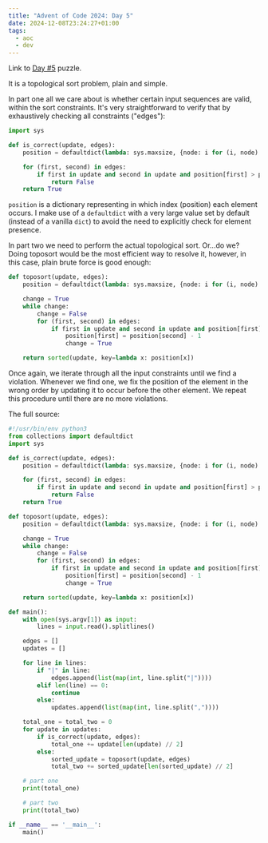 ```yaml
---
title: "Advent of Code 2024: Day 5"
date: 2024-12-08T23:24:27+01:00
tags:
  - aoc
  - dev
---
```


Link to [Day #5](https://adventofcode.com/2024/day/5) puzzle.

It is a topological sort problem, plain and simple.

In part one all we care about is whether certain input sequences are valid,
within the sort constraints. It's very straightforward to verify that by
exhaustively checking all constraints ("edges"):

```python
import sys

def is_correct(update, edges):
    position = defaultdict(lambda: sys.maxsize, {node: i for (i, node) in enumerate(update)})

    for (first, second) in edges:
        if first in update and second in update and position[first] > position[second]:
            return False
    return True
```

`position` is a dictionary representing in which index (position) each element
occurs. I make use of a `defaultdict` with a very large value set by default
(instead of a vanilla `dict`) to avoid the need to explicitly check for element
presence.

In part two we need to perform the actual topological sort. Or...do we? Doing
toposort would be the most efficient way to resolve it, however, in this case,
plain brute force is good enough:

```python
def toposort(update, edges):
    position = defaultdict(lambda: sys.maxsize, {node: i for (i, node) in enumerate(update)})

    change = True
    while change:
        change = False
        for (first, second) in edges:
            if first in update and second in update and position[first] >= position[second]:
                position[first] = position[second] - 1
                change = True

    return sorted(update, key=lambda x: position[x])
```

Once again, we iterate through all the input constraints until we find a
violation. Whenever we find one, we fix the position of the element in the wrong
order by updating it to occur before the other element. We repeat this procedure
until there are no more violations.

The full source:

```python
#!/usr/bin/env python3
from collections import defaultdict
import sys

def is_correct(update, edges):
    position = defaultdict(lambda: sys.maxsize, {node: i for (i, node) in enumerate(update)})

    for (first, second) in edges:
        if first in update and second in update and position[first] > position[second]:
            return False
    return True

def toposort(update, edges):
    position = defaultdict(lambda: sys.maxsize, {node: i for (i, node) in enumerate(update)})

    change = True
    while change:
        change = False
        for (first, second) in edges:
            if first in update and second in update and position[first] >= position[second]:
                position[first] = position[second] - 1
                change = True

    return sorted(update, key=lambda x: position[x])

def main():
    with open(sys.argv[1]) as input:
        lines = input.read().splitlines()

    edges = []
    updates = []

    for line in lines:
        if "|" in line:
            edges.append(list(map(int, line.split("|"))))
        elif len(line) == 0:
            continue
        else:
            updates.append(list(map(int, line.split(","))))

    total_one = total_two = 0
    for update in updates:
        if is_correct(update, edges):
            total_one += update[len(update) // 2]
        else:
            sorted_update = toposort(update, edges)
            total_two += sorted_update[len(sorted_update) // 2]

    # part one
    print(total_one)

    # part two
    print(total_two)

if __name__ == '__main__':
    main()
```
